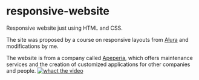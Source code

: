 # responsive-website
Responsive website just using HTML and CSS.

The site was proposed by a course on responsive layouts from [Alura](https://www.alura.com.br/) and modifications by me.

The website is from a company called [Apeperia](http://merielylima.github.io/responsive-website/), which offers maintenance services and the creation of customized applications for other companies and people.
[![whact the video](https://uploaddeimagens.com.br/imagens/MDUOImY)](https://video.alura.com.br/alura/414837663-sd.mp4?cdn_hash=ab9ae44e037296e00b3b0183551b8843)
